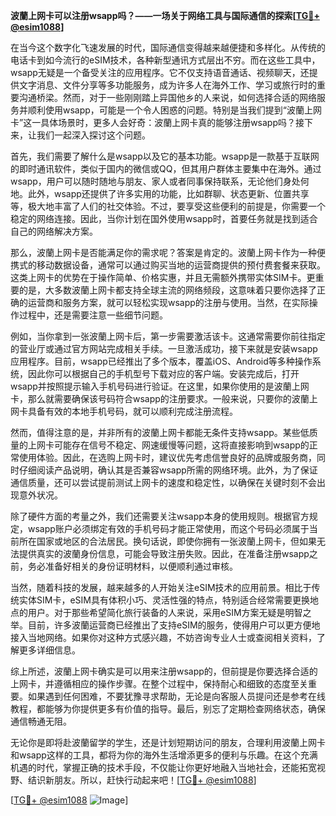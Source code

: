 **波蘭上网卡可以注册wsapp吗？——一场关于网络工具与国际通信的探索[[TG💪+ @esim1088](https://t.me/s/esim1088)]**

在当今这个数字化飞速发展的时代，国际通信变得越来越便捷和多样化。从传统的电话卡到如今流行的eSIM技术，各种新型通讯方式层出不穷。而在这些工具中，wsapp无疑是一个备受关注的应用程序。它不仅支持语音通话、视频聊天，还提供文字消息、文件分享等多功能服务，成为许多人在海外工作、学习或旅行时的重要沟通桥梁。然而，对于一些刚刚踏上异国他乡的人来说，如何选择合适的网络服务并顺利使用wsapp，可能是一个令人困惑的问题。特别是当我们提到“波蘭上网卡”这一具体场景时，更多人会好奇：波蘭上网卡真的能够注册wsapp吗？接下来，让我们一起深入探讨这个问题。

首先，我们需要了解什么是wsapp以及它的基本功能。wsapp是一款基于互联网的即时通讯软件，类似于国内的微信或QQ，但其用户群体主要集中在海外。通过wsapp，用户可以随时随地与朋友、家人或者同事保持联系，无论他们身处何地。此外，wsapp还提供了许多实用的功能，比如群聊、状态更新、位置共享等，极大地丰富了人们的社交体验。不过，要享受这些便利的前提是，你需要一个稳定的网络连接。因此，当你计划在国外使用wsapp时，首要任务就是找到适合自己的网络解决方案。

那么，波蘭上网卡是否能满足你的需求呢？答案是肯定的。波蘭上网卡作为一种便携式的移动数据设备，通常可以通过购买当地的运营商提供的预付费套餐来获取。这类上网卡的优势在于操作简单、价格实惠，并且无需额外携带实体SIM卡。更重要的是，大多数波蘭上网卡都支持全球主流的网络频段，这意味着只要你选择了正确的运营商和服务方案，就可以轻松实现wsapp的注册与使用。当然，在实际操作过程中，还是需要注意一些细节问题。

例如，当你拿到一张波蘭上网卡后，第一步需要激活该卡。这通常需要你前往指定的营业厅或通过官方网站完成相关手续。一旦激活成功，接下来就是安装wsapp应用程序。目前，wsapp已经推出了多个版本，覆盖iOS、Android等多种操作系统，因此你可以根据自己的手机型号下载对应的客户端。安装完成后，打开wsapp并按照提示输入手机号码进行验证。在这里，如果你使用的是波蘭上网卡，那么就需要确保该号码符合wsapp的注册要求。一般来说，只要你的波蘭上网卡具备有效的本地手机号码，就可以顺利完成注册流程。

然而，值得注意的是，并非所有的波蘭上网卡都能无条件支持wsapp。某些低质量的上网卡可能存在信号不稳定、网速缓慢等问题，这将直接影响到wsapp的正常使用体验。因此，在选购上网卡时，建议优先考虑信誉良好的品牌或服务商，同时仔细阅读产品说明，确认其是否兼容wsapp所需的网络环境。此外，为了保证通信质量，还可以尝试提前测试上网卡的速度和稳定性，以确保在关键时刻不会出现意外状况。

除了硬件方面的考量之外，我们还需要关注wsapp本身的使用规则。根据官方规定，wsapp账户必须绑定有效的手机号码才能正常使用，而这个号码必须属于当前所在国家或地区的合法居民。换句话说，即使你拥有一张波蘭上网卡，但如果无法提供真实的波蘭身份信息，可能会导致注册失败。因此，在准备注册wsapp之前，务必准备好相关的身份证明材料，以便顺利通过审核。

当然，随着科技的发展，越来越多的人开始关注eSIM技术的应用前景。相比于传统实体SIM卡，eSIM具有体积小巧、灵活性强的特点，特别适合经常需要更换地点的用户。对于那些希望简化旅行装备的人来说，采用eSIM方案无疑是明智之举。目前，许多波蘭运营商已经推出了支持eSIM的服务，使得用户可以更方便地接入当地网络。如果你对这种方式感兴趣，不妨咨询专业人士或查阅相关资料，了解更多详细信息。

综上所述，波蘭上网卡确实是可以用来注册wsapp的，但前提是你要选择合适的上网卡，并遵循相应的操作步骤。在整个过程中，保持耐心和细致的态度至关重要。如果遇到任何困难，不要犹豫寻求帮助，无论是向客服人员提问还是参考在线教程，都能够为你提供更多有价值的指导。最后，别忘了定期检查网络状态，确保通信畅通无阻。

无论你是即将赴波蘭留学的学生，还是计划短期访问的朋友，合理利用波蘭上网卡和wsapp这样的工具，都将为你的海外生活增添更多的便利与乐趣。在这个充满机遇的时代，掌握正确的技术手段，不仅能让你更好地融入当地社会，还能拓宽视野、结识新朋友。所以，赶快行动起来吧！[[TG💪+ @esim1088](https://t.me/s/esim1088)]

[[TG💪+ @esim1088](https://t.me/s/esim1088) ![Image](https://i.postimg.cc/4NQfJmqS/Snipaste-2025-05-13-00-14-12.png)]